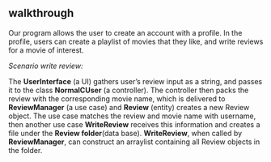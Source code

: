## walkthrough



Our program allows the user to create an account with a profile. 
In the profile, users can create a playlist of movies that they like, and write reviews for a movie of interest.

*Scenario write review:* 

The **UserInterface** (a UI) gathers user’s review input as a string, 
and passes it to the class **NormalCUser** (a controller). 
The controller then packs the review with the corresponding movie name, 
which is delivered to **ReviewManager** (a use case) and **Review** (entity) creates a new Review object. 
The use case matches the review and movie name with username, 
then another use case **WriteReview** receives this information and creates a file under the **Review folder**(data base). 
**WriteReview**, when called by **ReviewManager**, can construct an arraylist containing all Review objects in the folder.

